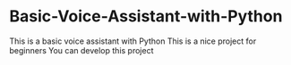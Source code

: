 # Basic-Voice-Assistant-with-Python
This is a basic voice assistant with Python
This is a nice project for beginners
You can develop this project

